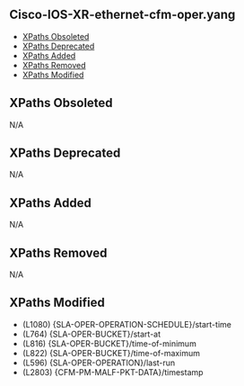 ## Cisco-IOS-XR-ethernet-cfm-oper.yang

- [XPaths Obsoleted](#xpaths-obsoleted)
- [XPaths Deprecated](#xpaths-deprecated)
- [XPaths Added](#xpaths-added)
- [XPaths Removed](#xpaths-removed)
- [XPaths Modified](#xpaths-modified)

## XPaths Obsoleted

N/A

## XPaths Deprecated

N/A

## XPaths Added

N/A

## XPaths Removed

N/A

## XPaths Modified

- (L1080)	{SLA-OPER-OPERATION-SCHEDULE}/start-time
- (L764)	{SLA-OPER-BUCKET}/start-at
- (L816)	{SLA-OPER-BUCKET}/time-of-minimum
- (L822)	{SLA-OPER-BUCKET}/time-of-maximum
- (L596)	{SLA-OPER-OPERATION}/last-run
- (L2803)	{CFM-PM-MALF-PKT-DATA}/timestamp

